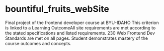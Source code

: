 # bountiful_fruits_webSite
Final project of the frontend developer course at BYU-IDAHO
This criterion is linked to a Learning OutcomeAll site requirements are met according to the stated specifications and listed requirements. 230 Web Frontend Dev Standards are met on all pages. Student demonstrates mastery of the course outcomes and concepts.

